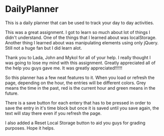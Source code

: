 # DailyPlanner
This is a daily planner that can be used to track your day to day activities.

This was a great assignment.  I got to learn so much about lot of things I didn't understand.  One of the things that I learned about was localStorage.  Another thing I learned about was manipulating elements using only jQuery.  Still not a huge fan but I did learn alot.  

Thank you to Lada, John and Mykol for all of your help.  I really thought I was going to lose my mind with this assignment.  Greatly appreciated all of the help you guys gave me.  It was greatly appreciated!!!!!!

So this planner has a few neat features to it.  When you load or refresh the page, depending on the hour, the entries will be different colors.  Grey means the time in the past, red is the current hour and green means in the future.  

There is a save button for each entery that has to be pressed in order to save the entry in it's time block but once it is saved until you save again, the text will stay there even if you refresh the page.

I also added a Reset Local Storage button to aid you guys for grading purposes.  Hope it helps.  
